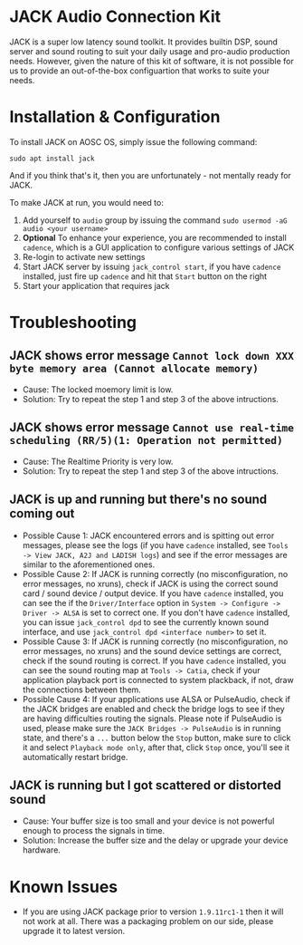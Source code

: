 <!-- TITLE: KB-SYS-00003: Configuration of JACK -->
<!-- SUBTITLE: JACK Audio Connection Kit Configuration on AOSC OS -->

# JACK Audio Connection Kit

JACK is a super low latency sound toolkit. It provides builtin DSP, sound server and sound routing to suit your daily usage and pro-audio production needs. However, given the nature of this kit of software, it is not possible for us to provide an out-of-the-box configuartion that works to suite your needs.

# Installation & Configuration

To install JACK on AOSC OS, simply issue the following command:

```
sudo apt install jack
```

And if you think that's it, then you are unfortunately - not mentally ready for JACK.

To make JACK at run, you would need to:

1. Add yourself to `audio` group by issuing the command `sudo usermod -aG audio <your username>`
2. **Optional** To enhance your experience, you are recommended to install `cadence`, which is a GUI application to configure various settings of JACK
3. Re-login to activate new settings
4. Start JACK server by issuing `jack_control start`, if you have `cadence` installed, just fire up `cadence` and hit that `Start` button on the right
5. Start your application that requires jack

# Troubleshooting
## JACK shows error message `Cannot lock down XXX byte memory area (Cannot allocate memory)`
  * Cause: The locked moemory limit is low.
  * Solution: Try to repeat the step 1 and step 3 of the above intructions.
## JACK shows error message `Cannot use real-time scheduling (RR/5)(1: Operation not permitted)`
  * Cause: The Realtime Priority is very low.
  * Solution: Try to repeat the step 1 and step 3 of the above intructions.
## JACK is up and running but there's no sound coming out
  * Possible Cause 1: JACK encountered errors and is spitting out error messages, please see the logs (if you have `cadence` installed, see `Tools -> View JACK, A2J and LADISH logs`) and see if the error messages are similar to the aforementioned ones.
  * Possible Cause 2: If JACK is running correctly (no misconfiguration, no error messages, no xruns), check if JACK is using the correct sound card / sound device / output device. If you have `cadence` installed, you can see the if the `Driver/Interface` option in `System -> Configure -> Driver -> ALSA` is set to correct one. If you don't have `cadence` installed, you can issue `jack_control dpd` to see the currently known sound interface, and use `jack_control dpd <interface number>` to set it.
  * Possible Cause 3: If JACK is running correctly (no misconfiguration, no error messages, no xruns) and the sound device settings are correct, check if the sound routing is correct. If you have `cadence` installed, you can see the sound routing map at `Tools -> Catia`, check if your application playback port is connected to system plackback, if not, draw the connections between them.
  * Possible Cause 4: If your applications use ALSA or PulseAudio, check if the JACK bridges are enabled and check the bridge logs to see if they are having difficulties routing the signals. Please note if PulseAudio is used, please make sure the `JACK Bridges -> PulseAudio` is in running state, and there's a `...` button below the `Stop` button, make sure to click it and select `Playback mode only`, after that, click `Stop` once, you'll see it automatically restart bridge.
## JACK is running but I got scattered or distorted sound
  * Cause: Your buffer size is too small and your device is not powerful enough to process the signals in time.
  * Solution: Increase the buffer size and the delay or upgrade your device hardware.

# Known Issues
* If you are using JACK package prior to version `1.9.11rc1-1` then it will not work at all. There was a packaging problem on our side, please upgrade it to latest version.